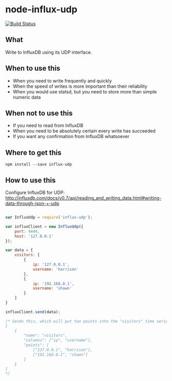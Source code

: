 # node-influx-udp

[![Build Status](https://travis-ci.org/mediocre/node-influx-udp.svg?branch=master)](https://travis-ci.org/mediocre/node-influx-udp)


What
----
Write to InfluxDB using its UDP interface.

When to use this
----------------
* When you need to write frequently and quickly
* When the speed of writes is more important than their reliability
* When you would use statsd, but you need to store more than simple numeric data

When not to use this
--------------------
* If you need to read from InfluxDB
* When you need to be absolutely certain every write has succeeded
* If you want any confirmation from InfluxDB whatsoever

Where to get this
-----------------
`npm install --save influx-udp`

How to use this
---------------
Configure InfluxDB for UDP: http://influxdb.com/docs/v0.7/api/reading_and_writing_data.html#writing-data-through-json-+-udp

```javascript

var InfluxUdp = require('influx-udp');

var influxClient = new InfluxUdp({
    port: 4444,
    host: '127.0.0.1'
});

var data = {
    visitors: [
        {
            ip: '127.0.0.1',
            username: 'harrison'
        },
        {
            ip: '192.168.0.1',
            username: 'shawn'
        }
    ]
}

influxClient.send(data);

/* Sends this, which will put two points into the "visitors" time series:
[
    {
        "name": "visitors",
        "columns": ["ip", "username"],
        "points": [
            ["127.0.0.1", "harrison"],
            ["192.168.0.1", "shawn"]
        ]
    }
]
*/

```
